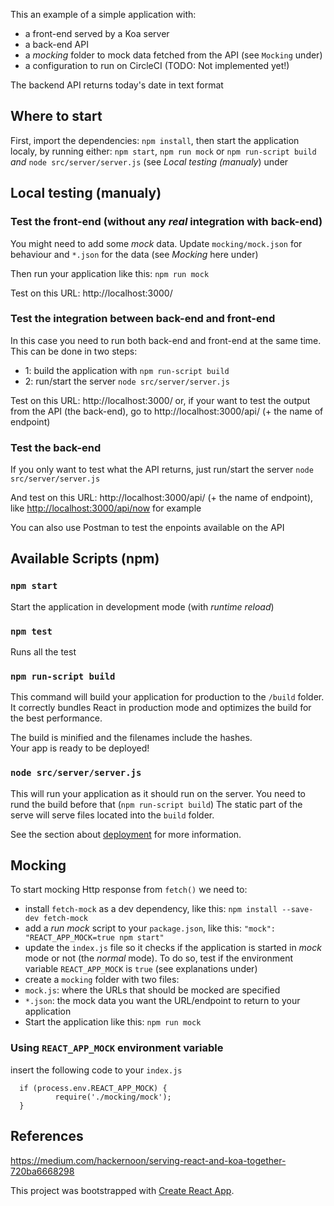 This an example of a simple application with: 
 - a front-end served by a Koa server
 - a back-end API
 - a _mocking_ folder to mock data fetched from the API (see `Mocking` under)
 - a configuration to run on CircleCI (TODO: Not implemented yet!)

The backend API returns today's date in text format 


## Where to start

First, import the dependencies: `npm install`, then start the application localy, by running either: `npm start`, `npm run mock` or `npm run-script build` _and_ `node src/server/server.js` (see _Local testing (manualy_) under


## Local testing (manualy)

### Test the front-end (without any _real_ integration with back-end)

You might need to add some _mock_ data. Update `mocking/mock.json` for behaviour and `*.json` for the data (see _Mocking_ here under)

Then run your application like this: `npm run mock`

Test on this URL: http://localhost:3000/ 

### Test the integration between back-end and front-end

In this case you need to run both back-end and front-end at the same time. This can be done in two steps: 
 - 1: build the application with `npm run-script build`
 - 2: run/start the server `node src/server/server.js`

Test on this URL: http://localhost:3000/ or, if your want to test the output from the API (the back-end), go to http://localhost:3000/api/ (+ the name of endpoint) 

### Test the back-end

If you only want to test what the API returns, just run/start the server `node src/server/server.js`

And test on this URL: http://localhost:3000/api/ (+ the name of endpoint), like [http://localhost:3000/api/now](http://localhost:3000/api/now) for example

You can also use Postman to test the enpoints available on the API 


## Available Scripts (npm)

### `npm start`

Start the application in development mode (with _runtime reload_)

### `npm test`

Runs all the test

### `npm run-script build`

This command will build your application for production to the `/build` folder.<br />
It correctly bundles React in production mode and optimizes the build for the best performance.

The build is minified and the filenames include the hashes.<br />
Your app is ready to be deployed!

### `node src/server/server.js`

This will run your application as it should run on the server. You need to rund the build before that (`npm run-script build`)
The static part of the serve will serve files located into the `build` folder.

See the section about [deployment](https://facebook.github.io/create-react-app/docs/deployment) for more information.


## Mocking

To start mocking Http response from `fetch()` we need to: 
 - install `fetch-mock` as a dev dependency, like this: `npm install --save-dev fetch-mock`
 - add a _run mock_ script to your `package.json`, like this: `"mock": "REACT_APP_MOCK=true npm start"`
 - update the `index.js` file so it checks if the application is started in _mock_ mode or not (the _normal_ mode). To do so, test if the environment variable `REACT_APP_MOCK` is `true` (see explanations under)
 - create a `mocking` folder with two files: 
  - `mock.js`: where the URLs that should be mocked are specified
  - `*.json`: the mock data you want the URL/endpoint to return to your application 
 - Start the application like this: `npm run mock`   


### Using `REACT_APP_MOCK` environment variable

insert the following code to your `index.js`
```
  if (process.env.REACT_APP_MOCK) {
          require('./mocking/mock');
  }
```


## References
https://medium.com/hackernoon/serving-react-and-koa-together-720ba6668298 


This project was bootstrapped with [Create React App](https://github.com/facebook/create-react-app).
